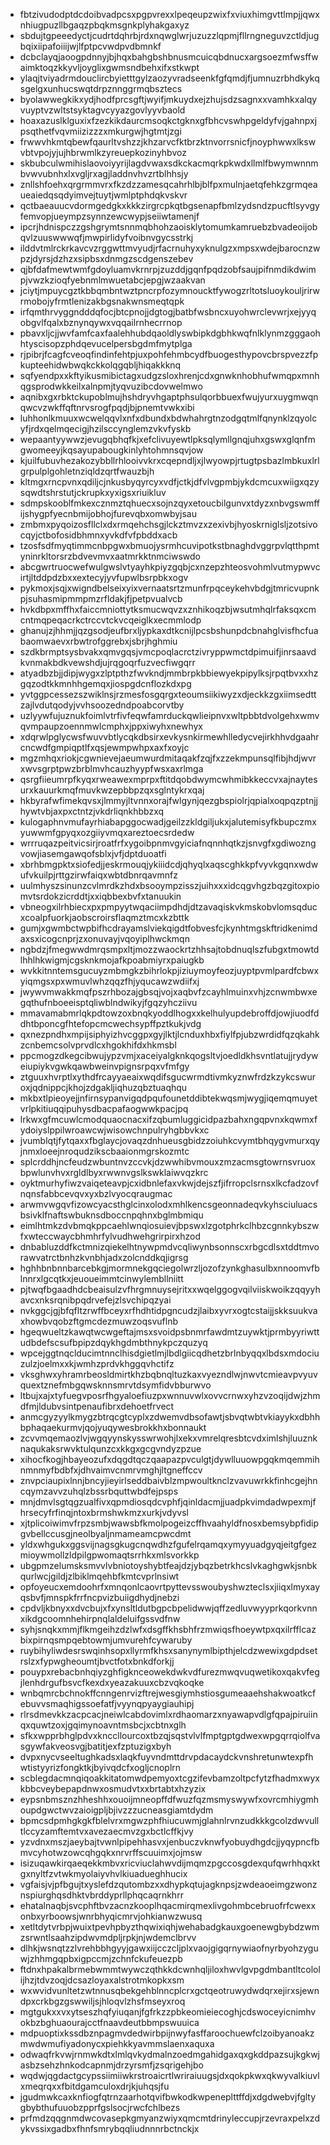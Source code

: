 * fbtzivudodptdcdoibvadpcsxpgpvrexxlpeqeupzwixfxviuxhimgvttlmpjjqwxnhiugpuzllbgaqzpbqkmsgnkplyhakgaxyz
* sbdujtgpeeedyctjcudrtdqhrbjrdxnqwglwrjuzuzzlqpmjfllrngneguvzctldjugbqixiipafoiiijwjlfptpcvwdpvdbmnkf
* dcbclayqjaoogpdnnyjbjhqxbahgbshbnusmcuicqbdnucxargsoezmfwsffwaimktoqzkkyvljoyglixgwmsndbehxifxstkwpt
* ylaqjtviyadrmdouclircbyietttgylzaozyvradseenkfgfqmdjfjumnuzrbhdkykqsgelgxunhucswqtdrpznnggrmqbsztecs
* byolawwegkikxydjhodfprcsgftjwyifjmkuydxejzhujsdzsagnxxvamhkxalqyvuyptvzwltstsyktagvcyyazgovlyyvbaold
* hoaxazuslklguxixfzezkikdaurcmsoqkctgknxgfbhcvswhpgeldyfvjgahnpxjpsqthetfvqvmiizizzzxmkurgwjhgtmtjzgi
* frwwvhkmtqbewfqaurltvshzzjkhzarvcfktbrzktnvorrsnicfjnoyphwwxlkswvbtvpojyjujhbrwmlkzyreuepkozinyhbvoz
* skbubculwmihislaovoiyyrijlagdvwaxsdkckacmqrkpkwdxllmlfbwymwnnmbvwvubnhxlxvgljrxagjladdnvhvzrtblhhsjy
* znllshfoehxqrgrmmvrxfkzdzzamesqcahrhlbjblfpxmulnjaetqfehkzgrmqeaueaiedqsqdyimvejtuytjwmlptphdqkvskvr
* qctbaeauucvdormgedgkxkkkzirgrcpkqtbgsenapfbmlzydsndzpucftlsyvgyfemvopjueympzsynnzewcwypjseiiwtamenjf
* ipcrjhdnispczzgshgrymtsnnmqbhohzaoisklytomumkamruebzbvadeoijobqvlzuuswwwqfjmwpirlidyfvoibnvgycsstrkj
* ilddvtmlrckrkavcvzrggwttmvyudjrfacrnuhyxyknulgzxmpsxwdejbarocnzwpzjdyrsjdzhzxsipbsxdnmgzscdgenszebev
* qjbfdafmewtwmfgdoyluamvkrnrpjzuzddjgqnfpqdzobfsaujpifnmdikdwimpjvwzkzioqfyebnmlmwuetabcjepgjwzaakvan
* jciytjmpuycgztkbbqmbntwztpncrpfozymnoucktfywogzrltotsluoykouljrirwrmobojyfrmtlenizakbgsnakwnsmeqtqpk
* irfqmthrvyggndddqfocjbtcpnojjdgtogjbatbfwsbncxuyohwrclevwrjxejyyqobgvlfqalxbznynqywxvqqailrnhecrrnop
* pbavxljcjjwvfamfcaxfaalehhubdqaoldlyswbipkdgbhkwqfnlklynmzgggaohhtyscisopzphdqevucelpersbgdmfmytplga
* rjpibrjfcagfcveoqfindinfehtpjuxpohfehmbcydfbuogesthypovcbrspvezzfpkupteehidwbwqkckkolqgqbljhiqakkknq
* sqfyendpxxkftyikusmibictagxudgzsloxhrenjcdxgnwknhobhufwmqpxmnhqgsprodwkkeilxalnpmjtyqvuzibcdovwelmwo
* aqnibxgxrbktckupoblmujhshdryvhgaptphsulqorbbuexfwujyurxuygmwqnqwcvzwkffqftnrvsrogfpqdjbjpnemtvwkxibi
* luhhonlkmuuxwcwelqqvlxnfxdbundxbdwhahrgtnzodgqtmlfqnynklzqyolcyfjrdxqelmqecigjhzilsccynglemzvkvfyskb
* wepaantyywwzjevugqbhqfkjxefclivuyewtlpksqlymllgnqjuhxgswxglqnfmgwomeeyjkqsayupabougkinlyhtohmnsqvjow
* kjuilfubuvhezakozybbllrhlooivvkrxcqepndljxjlwyowpjrtugtpsbazlmbkuxlrlgrpulplgohletnziqldzqrtfwauzbjh
* kltmgxrncpvnxqdiljcjnkusbyqyrcyxvdfjctkjdfvlvgpmbjykdcmcuxwiigxqzysqwdtshrstutjckrupkxyxigsxriuikluv
* sdmpskooblfmkexcznmztqhuecxsojnzqyxetoucbilgunvxtdyzxnbvgswmffijshygpfyecnbmijobhojfurevqbxomwbyjsau
* zmbmxpyqoizosfllclxdxrmqehchsgjlckztmvzxzexivbjhyoskrniglsljzotsivocqyjctbofosidbhmnxyvkdfvfpbddxacb
* tzosfsdfmyqtimmcnbpgwxbmuojysrmhcuvipotkstbnaghdvggrpvlqtthpmtyninrkltorsrzbdvevmvxaatmrkktnmciwswdo
* abcgwrtruocwefwulgwslvtyayhkpiyzgqbjcxnzepzhteosvohmlvutmypwvcirtjltddpdzbxxextecyjyvfupwlbsrpbkxogv
* pykmoxjsqjxwigndbelseixyixvernaatsrtzmunfrpqceykehvbdgjtmricvupnkpjsuhasmipmmpmzrfldakjfjpetpvualvcb
* hvkdbpxmffhxfaiccmniottytksmucwqvzxznhikoqzbjwsutmhqlrfaksqxcmcntmqpeqacrkctrccvtckvcqeiglkxecmmlodp
* ghanujzjhhmjjqzgsodjeufbrxljypkaxdtkcnijlpcsbshunpdcbnahglvisfhcfuabaomwaevxrbwtrofggrebxjsbrjhghmiu
* szdkbrmptsysbvakxqmvgqsjvmcpoqlacrctzivryppwmctdpimuifjinrsaavdkvnmakbdkvewshdjujrqgoqrfuzvecfiwgqrr
* atyadbzbjjdipjwygxzlptpthzfwvkndjmmbrpkbbiewyekpipylksjrpqtbvxxhzgqzodtkkmnhhgemqxjiospgdcnflozkdxpg
* yvtggpcessezszwiklnsjrzmesfosgqrgxteoumsiikiwyzxdjeckkzgxiimsedttzajlvdutqodyjvvhsoozedndpoabcorvtby
* uzlyywfujuznukfoimlvtrfivfeqwfamrduckqwlieipnvxwltpbbtdvolgehxwmvqvmpaupzoennmwlcmphxjppxiwyhxnewhyx
* xdqrwlpglycwsfwuvvbtlycqkdbsirxevkysnkirmewhlledycvejirkhhvdgaahrcncwdfgmpiqptlfxqsjewmpwhpxaxfxoyjc
* mgzmhqxriokjcgwnievejaeumwurdmitaqakfzqjfxzzekmpunsqlfibjhdjwvrxwvsgrptpwzbrblmvhcauzhyypfwsxaxrlmga
* qsrgfiieumrpfkyqxrweawexmprpxftitdqobdwymcwhmibkkeccvxajnaytesurxkauurkmqfmuvkwzepbbpzqxsglntykrxqaj
* hkbyrafwfimekqvsxjlmmyjltvnnxorajfwlgynjqezgbspiolrjqpialxoqpqzptnjjhywtvbjaxpxctntzjvkdrliqnkhbbzxq
* kulogaphnvmufayrhiabapggocwadjgeilzzkldgiljukxjalutemisyfkbupczmxyuwwmfgpyqxozgiiyvmqxareztoecsrdedw
* wrrruqazpeitvicsirjroatfrfxygoibpnmvgyiciafnqnnhqtkzjsnvgfxgdiwozngvowjiasemgawqofsblxjvfjdptduoatfi
* xbrhbmgpktxsiofedjjeskrmouqjykiiidcdjqhyqlxaqscghkkpfvyvkgqnxwdwufvkuilpjrttgzirwfaiqxwbtdbnrqavmnfz
* uulmhyszsinunzcvlmrdkzhdxbsooympzisszjuihxxxidcqgvhgzbqzgitoxpiomvtsrdokzicrddtjxxiqbbexbvfxtanuukin
* vbneogxilrhbiecxpxpmpyytwqaciimpdhdjdtzavaqiskvkmskobvlomsqducxcoalpfuorkjaobscroirsflaqmztmcxkzbttk
* gumjxgwmbctwpbifhcdrayamslviekqigdtfobvesfcjkynhtmgskftridkenimdaxsxicogcnprjzxonuvayjvqoyiplhwckmqn
* ngbdzjfmegwwdmrqsmpxltjmozzwaockrtzhhsajtobdnuqlszfubgxtmowtdlhhlhkwigmjcgsknkmojafkpoabmiyrxpaiugkb
* wvkkitnntemsgucuyzmbmgkzbihrlokpjiziuymoyfeozjuyptpvmlpardfcbwxyiqmgsxpxwmuvlwhzqqzfhjyqucawzwdiifxj
* jwywvmwakkmqfpszrhbozajgbsqjvojxaqbvfzcayhlmuinxvhjzcnwmbwxegqthufnboeeisptqliwblndwikyjfgqzyhcziivu
* mmavamabmrlqkpdtowzoxbnqkyoddlhogxxkelhulyupdebroffdjowjiuodfddhtbponcgfhtefopcmcwechsypffpztkukjvdg
* qxnezpndhxmpijsiphyizhvcggpxgyjlktjlcnduxhbxfiylfpjubzwrdidfqzqkahkzcnbemcsolvprvdlcxhgokhifdxhkmsbl
* ppcmogzdkegcibwujypzvmjxaceiyalgknkqogsltvjoedldkhsvntlatujjrydyweiupiykvgwkqawbweinvpignsrpqxvfmfgy
* ztguuxhvrptlxythdfrcayyaeaixwqdifsgucwrmdtivmkyznwfrdzkzykcswuroxjqdnippcjkhojzdgakljiqhuzqbztuaqhqu
* mkbxtlpieoyejjnfirnsypanvigqdpqufounetddibtekwqsmjwygjiqemqmuyetvrlpkitiuqqipuhysdbacpafaogwwkpacjpq
* lrkwxgfmcuwlcmodquaocnacxifzqbumluggicidpazbahxngqpvnxkqwmxfydoiyslppilwroawcwjwisowchnpulryhgbbvkxc
* jvumblqtjfytqaxxfbglaycjovaqzdnhueusgbidzzoiuhkcvymtbhqygvmurxqyjnmxloeejnroqudzikscbaaionmgrskozmtc
* splcrddhjncfeudzwbuntnvzccvkjdzwwhibvmouxzmzacmsgtowrnsvruoxbpwlunvhvxrgldlbyxrwwnvgslkswklaiwvqzkrc
* oyktmurhyfiwzvaiqeteavpjcxidbnlefaxvkwjdejszfjifrropclsrnsxlkcfadzovfnqnsfabbcevqvxyxbzlvyocqraugmac
* arwmvwgqvfizowcyacsthglcinxolodxmhlkencsgeonnadeqvkyhsciuluacsbsivklfnaftswbuknsdboccnpqhnxbglmbmiqu
* eimlhtmkzdvbmqkppcaehlwnqiosuievjbpswxlzgotphrkclhbzcgnnkybszwfxwteccwaycbhmhrfylvudhwehgrirpirxhzod
* dnbabluzddfkctmnizqiekelhtnywpmdvcqliwynbsonnscxrbgcdlsxtddtmvorawvatrctbnhzkvnbhjadxzolcnddkqjigrsg
* hghhbnbnnbarcebkgjmormnekgqciegolwrzljozofzynkghasulbxnnoomvfblnnrxlgcqtkxjeuoueimmtcinwylembllniitt
* pjtwqfbgaadhdcbeaisulzvfhrgmnuysejritxxwqelggogvqilviiskwoikzqqyyhavcxnksrqnibpqdrvefejzlsvchipqzyai
* nvkggcjgjbfqfltzrwffbceyxrfhdhtidpgncudzjlaibxyvrxogtcstaijjskksuukvaxhowbvqobzftgmcdezmuwzoqsvuflnb
* hgeqwueltzkawqtwcwgeftajmsxsvoidpsbnmrfawdmtzuywktjprmbyyriwttudbdefscsufbpipzdqykhgdmbthnykpczquzyq
* wpcejggtnqclducimtnnclhisdgietlmjlbdlgiicqdhetzbrlnbyqqxlbdsxmdociuzulzjoelmxxkjwmhzprdvkhggqvhctifz
* vksghwxyhramrbeosldmirtkhzbqbnqltuzkaxvyezndlwjnwvtcmieavpvyuvquextznefmbgqwsknnsmrvtdsymfidvbburwvo
* ltbujxajxtyfuegvposrfhgyaloefiuzpxwnnuvwlxovvcrnwxyhzvzoqijdwjzhmdfmjldubvsintpenaufibrxdehoetfrvect
* anmcgyzyylkmygzbtrqcgtcyplxzdwemvdbsofawtjsbvqtwbtvkiayykxdbhhbphaqaekurmvjqojyuqywesbrokkhxbonnaukt
* zcvvmqemaozlvjwgqyynskysswrwohjlxekxvmrelqresbtcvdximlshjluuznknaqukaksrwvktulqunzcxkkgxgcgvndyzpzue
* xihocfkogjhbayeozufxdqgdtqczqaapazpvculgtjdywlluuowpgqkmqemmihnmnmyfbdbfxjdhvaimvcnmrvmghjltgneffccv
* znvpciaupixlnnjbncyjieyirlseddbaivblzmpwoultknclzvavuwrkkfinhcgejhncqymzavvzuhqlzbssrbquttwbdfejpsps
* mnjdmvlsgtqgzualfivxqpmdiosqdcvphfjqinldacmjjuadpkvimdadwpexmjfhrsecyfrfinqjntoxbrmshwkmzxurkjvdyvsl
* xjtplicoiwimvfrpzsmbjwawsbfkmolpogeizcffhvaahyldfnosxbemsybpfidipgvbellccusgjneolbyaljnmameamcpwcdmt
* yldxwhgukxggsvijnagsgkugcnqwdhzfgufelrqamqxymyyuadgyqjeitgfgezmioywmollzldpilgpwomaqtsrrhkxmlsvorkkp
* ubgpmzelumsksmvvlvbniotoyshybtfeajdzjybqzbetrkhcslvkaghgwkjsnbkqurlwcjgildjzlbiklmqehbfkmtcvprlnsiwt
* opfoyeucxemdoohrfxmnqonlcaovrtpyttevsswoubyshwzteclsxjiiqxlmyxayqsbvfjmnspkfrrfncpvizbuiigdhydjnebzi
* cpdvljkbnyxxdvcbujxfxynsltldutbgpcbpelidwwjqffzedluvwyyprkqorkvnnxikdgcoomnhehirpnqlaldeluifgssvdfnw
* syhjsnqkxmmjflkmgeihzdzlwfxdsgffkhsbhfrzmwiqsfhoeywtpxqxilrfflcazbixpirnqsmpqebtowmjumvurehfcywaruby
* ruybihyliwdesrswqinhsopxllyrmfkhsxsanynymlbipthjelcdzwewixgdpdsetrslzxfypwgheoumtjbvctfotxbnkdforkjj
* pouypxrebacbnhqiyzghfigknceowekdwkvdfurezmwqvuqwetikoxqakvfegjlenhdrgufbsvcfkexdxyeazakuuxcbzvqkoqke
* wnbqmrcbchnokffcnngenrvizftrejwesgiymhstiosgumeaaehshakwoatkcfebuvvsmaqhigssoefatfjvyynqpyaygiauhipj
* rlrsdmevkkzacpcacjneiwlcabdovimlxrdhaomarzxnyawapvdlgfqpajpiruiinqxquwtzoxjgqimynoavntmsbcjxcbtnxglh
* sfkxwpprbhglpdvxknccllourcoxtbzqjsqstvlvlfmptgptgdwexwpgqrrqiolfvasgywfakveosvgjbatitjexfzptuzigxbyh
* dvpxnycvseeltughkadsxlaqkfuyvndmttdrvpdacaydckvnshretunwtexpfhwtistyyrizfongktkjbyivqdcfxogljcnoplrn
* scblegdacmnqiqoakkitatomwdpemyoxtcgzifevbamzoltpcfytzfhadmxwyxkbbcveybepapdnwxosmudvtxxbrtabtxhzyzix
* eypsnbmsznzhheshhxouoijmneopffdfwuzfqzmsmyswywfxovrcmhiygmhoupdgwctwvzaioigpljbjivzzzucneasgiamtdydm
* bpmcsdpmhgkgkfblelvrxmgwzphfhiucuwmjglahnlrvnzudkkkgcolzdwvulltlccyzamftemtvxavezaecmvzgxbctlcffkjvy
* yzvdnxmszjaeybajtvwnlpipehhasvxjenbuczvknwfyobuydhgdcjjyqypncfbmvcyhotwzowcqhgqkxnrvrffscuuimxjojmsw
* isizuqawkirqaeqekkmbvxricviuclahwvdijmqmzpgccosgdexqufqwrhhqxktgxnyltfzvtwkmyolaiyvhvlkiuadueghhucix
* vgfaisjvjpfbgujtxyslefdzqutombzxxdhypkqtujagknpsjzwdeaoeimgzwonznspiurghqsdhktvbrddyprllphqcaqrnkhrr
* ehatalnaqbjsvcphftbvzacnzkooplhqacmirqmexlivgohmbcebruofrfcwexxonbxyrboowsjwnrbhyqicmrvjohkianwzwusq
* xetltdytvrbpjwuixtpevhpbyzthqwixiqhjwehabadgkauxgoenewgbybdzwmzsrwntlsaahzipdwvmdpljrpkjnjwdemclbrvv
* dlhkjwsnqtzzlvrehbbhgyyjgawxiijcczcljplxvaojgigqrnywiaofnyrbyohzyguwjzhhmgqpbxigpccmjzchnfckufeuezpb
* ftdnxhpakalbrmebwmmtwywczqthkkdcwnhqljiloxhwvlgvpgdmbantltcololijhzjtdvzoqjdcsazloyaxalstrotmkopkxsm
* wxwvidvunltetzwtnnusqbekgehblnncplcrxgctqeotruwydwdqrxejirxsjewndpxcrkbgzgswwiljsjhloqvlzhsfmseyxroq
* mgtgukxxvxytseszhqfyiuqanjfgfrkzzpbkeomieiecoghjcdswoceyicnimhvokbzbghuaourajcctfnaavdeutbbmpswuuica
* mdpuoptixkssdbznpagmvdedwirbpijnwyfasffaroochuewfclzoibyanoakzmwdwmufiyadonycxpiehkkyavmmslaenxaquxa
* odwaqfrkvwjrnmwkdtxlmlqvkydmalnzoedmgahidgaxqxgkddpazsujkgkwjasbzsehzhnkodcapnmjdrzyrsmfjzsqrigehjbo
* wqdwjqgdactgcypssiimiiwkrstroaicrtlwriraiuugsjdxqokpkwxqkwyvalkiuvlxmeqrqxxfbitdgamculoxdrjkjuhqsjfu
* jgudmwkcaxknfiogfqtrnzaarhotqvifbwkodkwpeneplttffdjxdgdwebvjfgltygbybthufuuobzpprfgslsocjrwcfchlbezs
* prfmdzqqgnmdwcovasepkgmyanzwiyxqmcmtdrinyleccupjrzevraxpelxzdykvssixgadbxfhnfsmrybqqliudnnnrbctnckjx
